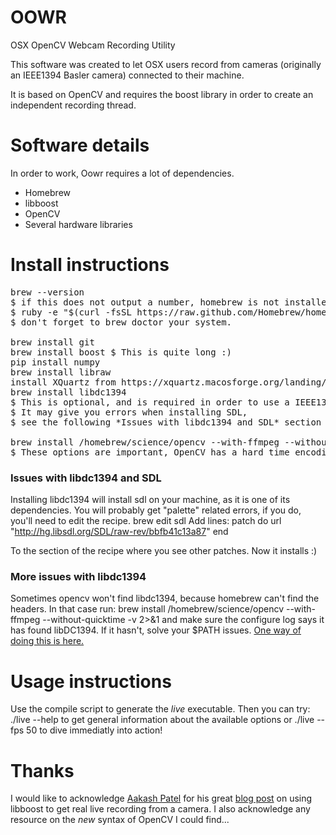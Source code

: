 OOWR
====

OSX OpenCV Webcam Recording Utility

This software was created to let OSX users record from cameras (originally an IEEE1394 Basler camera) connected to their machine.

It is based on OpenCV and requires the boost library in order to create an independent recording thread.

# Software details
In order to work, Oowr requires a lot of dependencies.
- Homebrew
- libboost
- OpenCV
- Several hardware libraries

# Install instructions
<pre>brew --version
$ if this does not output a number, homebrew is not installed and you must run
$ ruby -e "$(curl -fsSL https://raw.github.com/Homebrew/homebrew/go/install)"
$ don't forget to brew doctor your system.

brew install git
brew install boost $ This is quite long :)
pip install numpy
brew install libraw
install XQuartz from https://xquartz.macosforge.org/landing/
brew install libdc1394
$ This is optional, and is required in order to use a IEEE1394 camera (a.k.a. any firewire camera).
$ It may give you errors when installing SDL,
$ see the following *Issues with libdc1394 and SDL* section in this readme

brew install /homebrew/science/opencv --with-ffmpeg --without-quicktime
$ These options are important, OpenCV has a hard time encoding and writing your videos otherwise.</pre>


### Issues with libdc1394 and SDL
Installing libdc1394 will install sdl on your machine, as it is one of its dependencies. You will probably get "palette" related errors, if you do, you'll need to edit the recipe.
brew edit sdl
Add lines:
patch do
  url "http://hg.libsdl.org/SDL/raw-rev/bbfb41c13a87"
end

To the section of the recipe where you see other patches.
Now it installs :)

### More issues with libdc1394
Sometimes opencv won't find libdc1394, because homebrew can't find the headers. In that case run:
brew install /homebrew/science/opencv --with-ffmpeg --without-quicktime -v 2>&1
and make sure the configure log says it has found libDC1394. If it hasn't, solve your $PATH issues. [One way of doing this is here.](https://github.com/bpinto/oh-my-fish)

# Usage instructions
Use the compile script to generate the *live* executable. Then you can try:
./live --help
to get general information about the available options or
./live --fps 50
to dive immediatly into action!

# Thanks
I would like to acknowledge [Aakash Patel](http://aaka.sh/patel/) for his great [blog post](http://aaka.sh/patel/2013/06/28/live-video-webcam-recording-with-opencv/) on using libboost to get real live recording from a camera. I also acknowledge any resource on the *new* syntax of OpenCV I could find...
